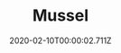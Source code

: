 ---
templateKey: blog-post
title: Mussel
type: Fish
description: A common bivalve that often lives in clusters.
featuredpost: false
date: 2020-02-10T00:00:02.711Z
featuredimage: /img/Mussel.png
sellPrice: 30
tags: 
  - forageable
  -  Crab Pot Bundle
  -  Dish O' The Sea
---
